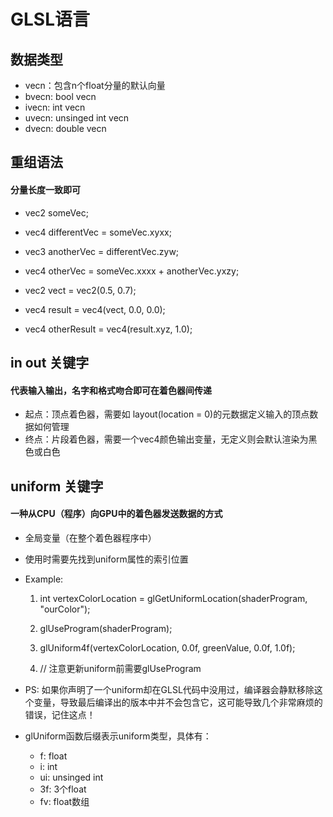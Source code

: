 # GLSL语言

## 数据类型

* vecn：包含n个float分量的默认向量
* bvecn: bool vecn
* ivecn: int vecn
* uvecn: unsinged int vecn
* dvecn: double vecn 



## 重组语法

#### 分量长度一致即可

* vec2 someVec; 

* vec4 differentVec = someVec.xyxx; 

* vec3 anotherVec = differentVec.zyw; 

* vec4 otherVec = someVec.xxxx + anotherVec.yxzy;
* vec2 vect = vec2(0.5, 0.7); 
* vec4 result = vec4(vect, 0.0, 0.0); 
* vec4 otherResult = vec4(result.xyz, 1.0);



## in out 关键字

#### 代表输入输出，名字和格式吻合即可在着色器间传递

* 起点：顶点着色器，需要如 layout(location = 0)的元数据定义输入的顶点数据如何管理
* 终点：片段着色器，需要一个vec4颜色输出变量，无定义则会默认渲染为黑色或白色

## uniform 关键字

#### 一种从CPU（程序）向GPU中的着色器发送数据的方式

* 全局变量（在整个着色器程序中）

* 使用时需要先找到uniform属性的索引位置

* Example:  

  1. int vertexColorLocation = glGetUniformLocation(shaderProgram, "ourColor"); 

  2. glUseProgram(shaderProgram); 

  3. glUniform4f(vertexColorLocation, 0.0f, greenValue, 0.0f, 1.0f);
  4. // 注意更新uniform前需要glUseProgram

* PS: 如果你声明了一个uniform却在GLSL代码中没用过，编译器会静默移除这个变量，导致最后编译出的版本中并不会包含它，这可能导致几个非常麻烦的错误，记住这点！

* glUniform函数后缀表示uniform类型，具体有：
  * f: float
  * i: int
  * ui: unsinged int
  * 3f: 3个float
  * fv: float数组















